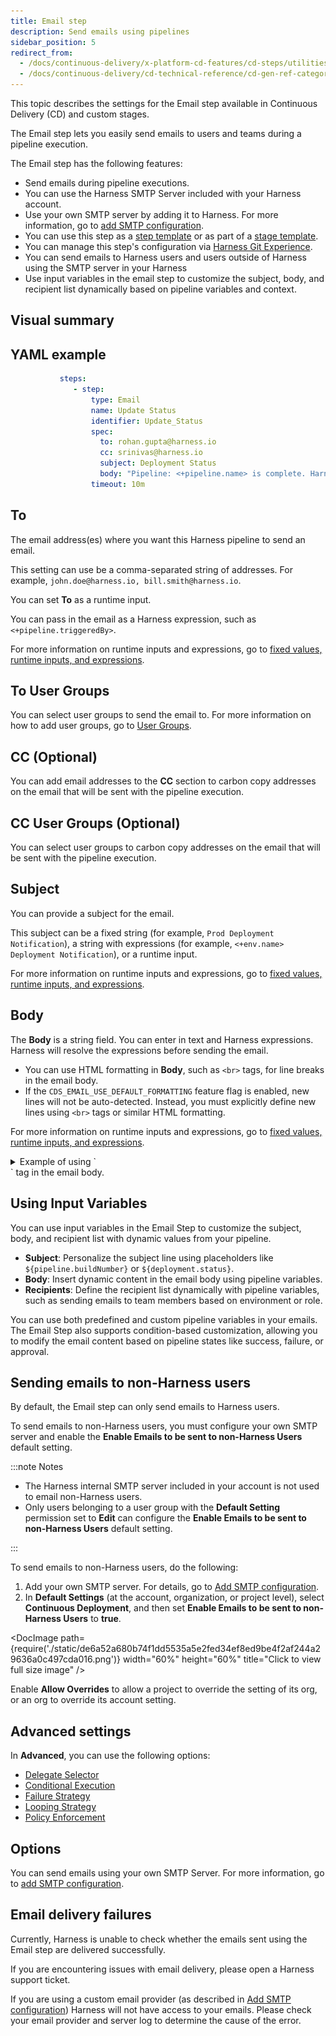 ```yaml
---
title: Email step
description: Send emails using pipelines
sidebar_position: 5
redirect_from:
  - /docs/continuous-delivery/x-platform-cd-features/cd-steps/utilities/email_step
  - /docs/continuous-delivery/cd-technical-reference/cd-gen-ref-category/email_step
---
```


This topic describes the settings for the Email step available in Continuous Delivery (CD) and custom stages.

The Email step lets you easily send emails to users and teams during a pipeline execution.

<div align="center">
  <DocImage path={require('./static/email-step.png')} width="60%" height="60%" title="Click to view full size image" />
</div>

The Email step has the following features:

- Send emails during pipeline executions.
- You can use the Harness SMTP Server included with your Harness account.
- Use your own SMTP server by adding it to Harness. For more information, go to [add SMTP configuration](/docs/platform/notifications/add-smtp-configuration).
- You can use this step as a [step template](/docs/platform/templates/run-step-template-quickstart) or as part of a [stage template](/docs/platform/templates/add-a-stage-template).
- You can manage this step's configuration via [Harness Git Experience](/docs/platform/git-experience/git-experience-overview).
- You can send emails to Harness users and users outside of Harness using the SMTP server in your Harness
- Use input variables in the email step to customize the subject, body, and recipient list dynamically based on pipeline variables and context.

## Visual summary

<DocVideo src="https://youtu.be/1oa-1xifsmE" />

## YAML example

```YAML
           steps:
              - step:
                  type: Email
                  name: Update Status
                  identifier: Update_Status
                  spec:
                    to: rohan.gupta@harness.io
                    cc: srinivas@harness.io
                    subject: Deployment Status
                    body: "Pipeline: <+pipeline.name> is complete. Harness deployed service <+service.name> into environment <+env.name>"
                  timeout: 10m
```

## To

The email address(es) where you want this Harness pipeline to send an email.

This setting can use be a comma-separated string of addresses. For example, `john.doe@harness.io, bill.smith@harness.io`.

You can set **To** as a runtime input.

You can pass in the email as a Harness expression, such as `<+pipeline.triggeredBy>`.

For more information on runtime inputs and expressions, go to [fixed values, runtime inputs, and expressions](/docs/platform/variables-and-expressions/runtime-inputs).

## To User Groups

You can select user groups to send the email to. For more information on how to add user groups, go to [User Groups](/docs/platform/role-based-access-control/add-user-groups/).


## CC (Optional)

You can add email addresses to the **CC** section to carbon copy addresses on the email that will be sent with the pipeline execution.

## CC User Groups (Optional)

You can select user groups to carbon copy addresses on the email that will be sent with the pipeline execution. 

## Subject

You can provide a subject for the email.

This subject can be a fixed string (for example, `Prod Deployment Notification`), a string with expressions (for example, `<+env.name> Deployment Notification`), or a runtime input.

For more information on runtime inputs and expressions, go to [fixed values, runtime inputs, and expressions](/docs/platform/variables-and-expressions/runtime-inputs).

## Body

The **Body** is a string field. You can enter in text and Harness expressions. Harness will resolve the expressions before sending the email.

- You can use HTML formatting in **Body**, such as `<br>` tags, for line breaks in the email body.
- If the `CDS_EMAIL_USE_DEFAULT_FORMATTING` feature flag is enabled, new lines will not be auto-detected. Instead, you must explicitly define new lines using `<br>` tags or similar HTML formatting.

For more information on runtime inputs and expressions, go to [fixed values, runtime inputs, and expressions](/docs/platform/variables-and-expressions/runtime-inputs).

<details>
<summary>Example of using `<br>` tag in the email body.</summary>

Below is an illustration of how you can insert `<br>` tags within the **Email Step** body:

![](./static/email-step-example.png)

**Pipeline YAML Example**:

```yaml
pipeline:
  name: Email-test
  identifier: emailtest
  projectIdentifier: PROJECT_ID
  orgIdentifier: default
  tags: {}
  stages:
    - stage:
        name: s1
        identifier: s1
        description: ""
        type: Custom
        spec:
          execution:
            steps:
              - step:
                  type: Email
                  name: Email_1
                  identifier: Email_1
                  spec:
                    to: RECIPIENT_EMAIL
                    cc: ""
                    subject: Pipeline status
                    body: |-
                      These are the pipeline details <br> <br>
                      Pipeline name: <+pipeline.name> <br>
                      Pipeline status: <+pipeline.status>. <br>
                      Pipeline step identifier: <+step.identifier>
                    inputVariables: []
                  timeout: 10m
        tags: {}

```


</details>

## Using Input Variables

You can use input variables in the Email Step to customize the subject, body, and recipient list with dynamic values from your pipeline.

- **Subject**: Personalize the subject line using placeholders like `${pipeline.buildNumber}` or `${deployment.status}`.
- **Body**: Insert dynamic content in the email body using pipeline variables.
- **Recipients**: Define the recipient list dynamically with pipeline variables, such as sending emails to team members based on environment or role.

You can use both predefined and custom pipeline variables in your emails. The Email Step also supports condition-based customization, allowing you to modify the email content based on pipeline states like success, failure, or approval.

## Sending emails to non-Harness users

By default, the Email step can only send emails to Harness users.

To send emails to non-Harness users, you must configure your own SMTP server and enable the **Enable Emails to be sent to non-Harness Users** default setting.

:::note Notes

- The Harness internal SMTP server included in your account is not used to email non-Harness users.
- Only users belonging to a user group with the **Default Setting** permission set to **Edit** can configure the **Enable Emails to be sent to non-Harness Users** default setting.

:::

To send emails to non-Harness users, do the following:

1. Add your own SMTP server. For details, go to [Add SMTP configuration](/docs/platform/notifications/add-smtp-configuration/).
2. In **Default Settings** (at the account, organization, or project level), select **Continuous Deployment**, and then set **Enable Emails to be sent to non-Harness Users** to **true**.

<DocImage path={require('./static/de6a52a680b74f1dd5535a5e2fed34ef8ed9be4f2af244a29636a0c497cda016.png')} width="60%" height="60%" title="Click to view full size image" />

Enable **Allow Overrides** to allow a project to override the setting of its org, or an org to override its account setting.

## Advanced settings

In **Advanced**, you can use the following options:

- [Delegate Selector](/docs/platform/delegates/manage-delegates/select-delegates-with-selectors)
- [Conditional Execution](/docs/platform/pipelines/step-skip-condition-settings)
- [Failure Strategy](/docs/platform/pipelines/failure-handling/define-a-failure-strategy-on-stages-and-steps)
- [Looping Strategy](/docs/platform/pipelines/looping-strategies/looping-strategies-matrix-repeat-and-parallelism)
- [Policy Enforcement](/docs/platform/governance/policy-as-code/harness-governance-overview)

## Options

You can send emails using your own SMTP Server. For more information, go to [add SMTP configuration](/docs/platform/notifications/add-smtp-configuration).

## Email delivery failures

Currently, Harness is unable to check whether the emails sent using the Email step are delivered successfully.

If you are encountering issues with email delivery, please open a Harness support ticket.

If you are using a custom email provider (as described in [Add SMTP configuration](/docs/platform/notifications/add-smtp-configuration/)) Harness will not have access to your emails. Please check your email provider and server log to determine the cause of the error.

